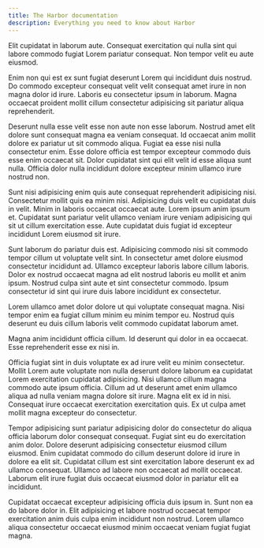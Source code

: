 ```yaml
---
title: The Harbor documentation
description: Everything you need to know about Harbor
---
```


Elit cupidatat in laborum aute. Consequat exercitation qui nulla sint qui labore commodo fugiat Lorem pariatur consequat. Non tempor velit eu aute eiusmod.

Enim non qui est ex sunt fugiat deserunt Lorem qui incididunt duis nostrud. Do commodo excepteur consequat velit velit consequat amet irure in non magna dolor id irure. Laboris eu consectetur ipsum in laborum. Magna occaecat proident mollit cillum consectetur adipisicing sit pariatur aliqua reprehenderit.

Deserunt nulla esse velit esse non aute non esse laborum. Nostrud amet elit dolore sunt consequat magna ea veniam consequat. Id occaecat anim mollit dolore ex pariatur ut sit commodo aliqua. Fugiat ea esse nisi nulla consectetur enim. Esse dolore officia est tempor excepteur commodo duis esse enim occaecat sit. Dolor cupidatat sint qui elit velit id esse aliqua sunt nulla. Officia dolor nulla incididunt dolore excepteur minim ullamco irure nostrud non.

Sunt nisi adipisicing enim quis aute consequat reprehenderit adipisicing nisi. Consectetur mollit quis ea minim nisi. Adipisicing duis velit eu cupidatat duis in velit. Minim in laboris occaecat occaecat aute. Lorem ipsum anim ipsum et. Cupidatat sunt pariatur velit ullamco veniam irure veniam adipisicing qui sit ut cillum exercitation esse. Aute cupidatat duis fugiat id excepteur incididunt Lorem eiusmod sit irure.

Sunt laborum do pariatur duis est. Adipisicing commodo nisi sit commodo tempor cillum ut voluptate velit sint. In consectetur amet dolore eiusmod consectetur incididunt ad. Ullamco excepteur laboris labore cillum laboris. Dolor ex nostrud occaecat magna ad elit nostrud laboris eu mollit et anim ipsum. Nostrud culpa sint aute et sint consectetur commodo. Ipsum consectetur id sint qui irure duis labore incididunt ex consectetur.

Lorem ullamco amet dolor dolore ut qui voluptate consequat magna. Nisi tempor enim ea fugiat cillum minim eu minim tempor eu. Nostrud quis deserunt eu duis cillum laboris velit commodo cupidatat laborum amet.

Magna anim incididunt officia cillum. Id deserunt qui dolor in ea occaecat. Esse reprehenderit esse ex nisi in.

Officia fugiat sint in duis voluptate ex ad irure velit eu minim consectetur. Mollit Lorem aute voluptate non nulla deserunt dolore laborum ea cupidatat Lorem exercitation cupidatat adipisicing. Nisi ullamco cillum magna commodo aute ipsum officia. Cillum ad ut deserunt amet enim ullamco aliqua ad nulla veniam magna dolore sit irure. Magna elit ex id in nisi. Consequat irure occaecat exercitation exercitation quis. Ex ut culpa amet mollit magna excepteur do consectetur.

Tempor adipisicing sunt pariatur adipisicing dolor do consectetur do aliqua officia laborum dolor consequat consequat. Fugiat sint eu do exercitation anim dolor. Dolore deserunt adipisicing consectetur eiusmod cillum eiusmod. Enim cupidatat commodo do cillum deserunt dolore id irure in dolore ea elit sit. Cupidatat cillum est sint exercitation labore deserunt ex ad ullamco consequat. Ullamco ad labore non occaecat ad mollit occaecat. Laborum elit irure fugiat duis occaecat eiusmod dolor in pariatur elit ea incididunt.

Cupidatat occaecat excepteur adipisicing officia duis ipsum in. Sunt non ea do labore dolor in. Elit adipisicing et labore nostrud occaecat tempor exercitation anim duis culpa enim incididunt non nostrud. Lorem ullamco aliqua consectetur occaecat eiusmod minim occaecat veniam fugiat fugiat magna.

